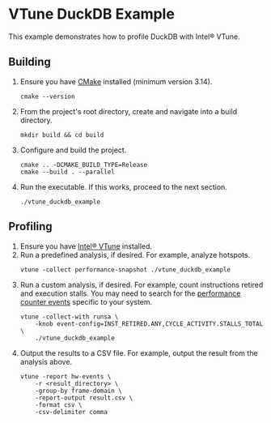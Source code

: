 # VTune DuckDB Example

This example demonstrates how to profile DuckDB with Intel® VTune.

## Building

1. Ensure you have [CMake](https://cmake.org) installed (minimum version 3.14).
	```
	cmake --version
	```
2. From the project's root directory, create and navigate into a build directory.
	```
	mkdir build && cd build
	```
3. Configure and build the project.
	```
	cmake .. -DCMAKE_BUILD_TYPE=Release
	cmake --build . --parallel
	```
4. Run the executable. If this works, proceed to the next section.
	```
	./vtune_duckdb_example
	```

## Profiling

1. Ensure you have [Intel® VTune](https://www.intel.com/content/www/us/en/developer/tools/oneapi/vtune-profiler.html) installed.
2. Run a predefined analysis, if desired. For example, analyze hotspots.
	```
	vtune -collect performance-snapshot ./vtune_duckdb_example
	```
3. Run a custom analysis, if desired. For example, count instructions retired and execution stalls. You may need to search for the [performance counter events](https://perfmon-events.intel.com) specific to your system.
	```
	vtune -collect-with runsa \
		-knob event-config=INST_RETIRED.ANY,CYCLE_ACTIVITY.STALLS_TOTAL \
		./vtune_duckdb_example
	```
4. Output the results to a CSV file. For example, output the result from the analysis above.
	```
	vtune -report hw-events \
		-r <result_directory> \
		-group-by frame-domain \
		-report-output result.csv \
		-format csv \
		-csv-delimiter comma
	```
